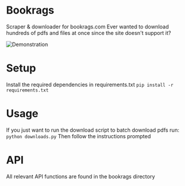 # Bookrags
 Scraper & downloader for bookrags.com
 Ever wanted to download hundreds of pdfs and files at once since the site doesn't support it? 

 ![Demonstration](https://github.com/qtKite/bookrags/blob/main/resources/example.gif?raw=true)

 
# Setup
 Install the required dependencies in requirements.txt
 `pip install -r requirements.txt`

# Usage
 If you just want to run the download script to batch download pdfs run:
 `python downloads.py`
 Then follow the instructions prompted

# API
 All relevant API functions are found in the bookrags directory
